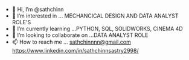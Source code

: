 - 👋 Hi, I’m @sathchinn
- 👀 I’m interested in ... MECHANCICAL DESIGN AND DATA ANALYST ROLE'S
- 🌱 I’m currently learning ...PYTHON, SQL, SOLIDWORKS, CINEMA 4D
- 💞️ I’m looking to collaborate on ...DATA ANALYST ROLE 
- 📫 How to reach me ... sathchinnnn@gmail.com 
                          https://www.linkedin.com/in/sathchinnsastry2998/

<!---
sathchinn/sathchinn is a ✨ special ✨ repository because its `README.md` (this file) appears on your GitHub profile.
You can click the Preview link to take a look at your changes.
--->
